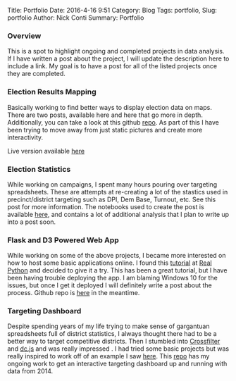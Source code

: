 Title: Portfolio
Date: 2016-4-16 9:51
Category: Blog
Tags: portfolio,
Slug: portfolio
Author: Nick Conti
Summary: Portfolio


### Overview

This is a spot to highlight ongoing and completed projects in data analysis.  If I have written a post about the project, I will update the description here to include a link.  My goal is to have a post for all of the listed projects once they are completed.

### Election Results Mapping

Basically working to find better ways to display election data on maps.  There are two posts, available here and here that go more in depth.  Additionally, you can take a look at this github [repo](https://github.com/NickyThreeNames/ElectionStatsandMap).  As part of this I have been trying to move away from just static pictures and create more interactivity.

Live version available [here](http://bl.ocks.org/NickyThreeNames/e3228a8ea478b78c802bb12ac94e3d8c)

### Election Statistics

While working on campaigns, I spent many hours pouring over targeting spreadsheets.  These are attempts at re-creating a lot of the stastics used in precinct/district targeting such as DPI, Dem Base, Turnout, etc.  See this post for more information.  The notebooks used to create the post is available [here](https://github.com/NickyThreeNames/ElectionStatsandMap), and contains a lot of additional analysis that I plan to write up into a post soon.

### Flask and D3 Powered Web App

While working on some of the above projects, I became more interested on how to host some basic applications online.   I found this [tutorial](https://realpython.com/blog/python/web-development-with-flask-fetching-data-with-requests/#deploying) at [Real Python](https://realpython.com/) and decided to give it a try.  This has been a great tutorial, but I have been having trouble deploying the app.  I am blaming Windows 10 for the issues, but once I get it deployed I will definitely write a post about the process.  Github repo is [here](https://github.com/NickyThreeNames/stocksD3) in the meantime.

### Targeting Dashboard

Despite spending years of my life trying to make sense of gargantuan spreadsheets full of district statistics, I always thought there had to be a better way to target competitive districts.  Then I stumbled into [Crossfilter](http://square.github.io/crossfilter/) and [dc.js](https://dc-js.github.io/dc.js/) and was really impressed .  I had tried some basic projects but was really inspired to work off of an example I saw [here](https://austinlyons.github.io/dcjs-leaflet-untappd/#).  This [repo](https://github.com/NickyThreeNames/targetingDashboard) has my ongoing work to get an interactive targeting dashboard up and running with data from 2014.


